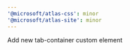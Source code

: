 ```yaml
---
'@microsoft/atlas-css': minor
'@microsoft/atlas-site': minor
---
```


Add new tab-container custom element
